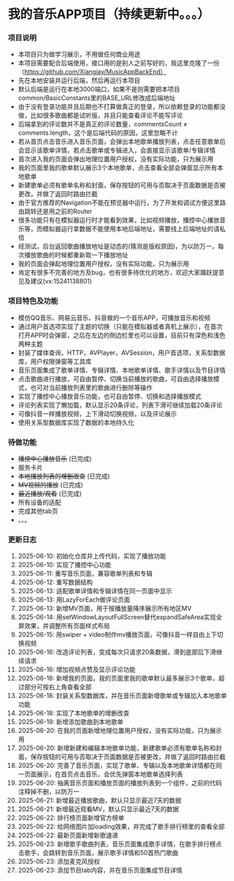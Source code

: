 # 我的音乐APP项目（持续更新中。。。）

### 项目说明
- 本项目只为做学习展示，不用做任何商业用途
- 本项目需要配合后端使用，接口用的是别人之前写好的，我这里克隆了一份（https://github.com/Xiangjay/MusicAppBackEnd）
- 先在本地安装并运行后端，然后再运行本项目
- 默认后端是运行在本地3000端口，如果不是则需要把本项目common/BasicConstants里的BASE_URL修改成后端地址
- 由于没有登录功能并且后期也不打算做真正的登录，所以依赖登录的功能都没做，比如很多歌曲都是试听版，并且只能查看评论不能写评论
- 后端拿到的评论数并不是真正的评论数量，commentsCount ≠ comments.length，这个是后端代码的原因，这里忽略不计
- 若从首页点击音乐进入音乐页面，会弹出本地歌单播放列表，点击任意歌单后会显示该歌单详情，若点击歌单或专辑进入，会直接显示该歌单/专辑详情
- 首次进入我的页面会弹出地理位置用户授权，没有实际功能，只为展示用
- 我的页面里我的歌单默认展示3个本地歌单，点击查看全部会弹窗显示所有本地歌单
- 新建歌单必须有歌单名称和封面，保存按钮的可用与否取决于页面数据是否被更改，并做了返回时路由拦截
- 由于官方推荐的Navigation不能在预览器中运行，为了开发和调试方便这里路由跳转还是用之前的Router
- 很多功能只有在模拟器运行时才能看到效果，比如视频播放，播控中心播放音乐等，而模拟器运行拿数据不能使用本地后端地址，需要线上后端地址的请私信
- 经测试，后台返回歌曲播放地址是动态的(猜测是版权原因)，为以防万一，每次播放歌曲的时候都重新取一下播放地址
- 我的页面会弹起地理位置用户授权，没有实际功能，只为展示用
- 肯定有很多不完善的地方及bug，也有很多待优化的地方，欢迎大家踊跃提意见及建议(vx:15241138801)

### 项目特色及功能
- 模仿QQ音乐、网易云音乐、抖音做的一个音乐APP，可播放音乐和视频
- 通过用户首选项实现了主题的切换（只能在模拟器或者真机上展示），在首次打开APP时会弹窗，之后在左边的侧边栏里也可以设置，目前只有深色和浅色两种主题
- 封装了媒体查询，HTTP，AVPlayer，AVSession，用户首选项，关系型数据库，用户权限弹窗等工具库
- 音乐页面集成了歌单详情、专辑详情、本地歌单详情、歌手详情以及节目详情
- 点击歌曲进行播放，可自由暂停、切换当前播放的歌曲，可自由选择播放模式，也可对当前播放列表里的歌曲进行删除等操作
- 实现了播控中心播放音乐功能，也可自由暂停、切换和选择播放模式
- 评论列表实现了懒加载，默认显示20条评论，列表下滑可继续加载20条评论
- 可像抖音一样播放视频，上下滑动切换视频，以及评论展示
- 使用关系型数据库实现了数据的本地持久化

### 待做功能
- ~~播控中心播放音乐~~ (已完成)
- 服务卡片
- ~~本地播放列表的增删改查~~ (已完成)
- ~~MV视频的播放~~ (已完成)
- ~~最近播放/观看~~ (已完成)
- 所有设备的适配
- 完成其他tab页
- 。。。

### 更新日志
1. 2025-06-10: 初始化仓库并上传代码，实现了播放功能
2. 2025-06-10: 实现了播控中心功能
3. 2025-06-11: 重写音乐页面，兼容歌单列表和专辑
4. 2025-06-12: 重写数据结构
5. 2025-06-13: 适配歌单详情和专辑详情在同一页面中显示
6. 2025-06-13: 用LazyForEach做评论页面
7. 2025-06-13: 新增MV页面，用于按播放量降序展示所有地区MV
8. 2025-06-14: 用setWindowLayoutFullScreen替代expandSafeArea实现全屏效果，并调整所有页面样式布局
9. 2025-06-15: 用swiper + video制作mv播放页面，可像抖音一样自由上下切换视频
10. 2025-06-16: 改造评论列表，变成每次只请求20条数据，滑到底部后下滑继续请求
11. 2025-06-16: 增加视频点赞及显示评论功能
12. 2025-06-18: 新增我的页面，我的页面里我的歌单默认最多展示3个歌单，超过部分可按右上角查看全部
13. 2025-06-18: 封装关系型数据库，并在音乐页面新增歌单或专辑加入本地歌单功能
14. 2025-06-18: 实现了本地歌单的增删改查
15. 2025-06-19: 新增添加歌曲到本地歌单
16. 2025-06-20: 在我的页面新增地理位置用户授权，没有实际功能，只为展示用
17. 2025-06-20: 新增新建和编辑本地歌单功能，新建歌单必须有歌单名称和封面，保存按钮的可用与否取决于页面数据是否被更改，并做了返回时路由拦截
18. 2025-06-20: 完善了音乐页面，实现了歌单、专辑以及本地歌单详情都在同一页面展示，在首页点击音乐，会优先弹窗本地歌单选择列表
19. 2025-06-20: 抽离音乐页面和播放页面的播放列表到一个组件，之前的代码注释掉不删，以防万一
20. 2025-06-21: 新增最近播放歌曲，默认只显示最近7天的数据
21. 2025-06-21: 新增最近观看MV，默认只显示最近7天的数据
22. 2025-06-22: 排行榜页面新增官方榜单
23. 2025-06-22: 给网络图片加loading效果，并完成了歌手排行榜里的查看全部
24. 2025-06-22: 最新页面新增新歌速递
25. 2025-06-23: 新增歌手歌曲列表，音乐页面集成歌手详情，在歌手排行榜点击歌手，会跳转到音乐页面，展示歌手详情和50首热门歌曲
26. 2025-06-23: 添加麦克风授权
27. 2025-06-23: 添加节目tab内容，并在音乐页面集成节目详情